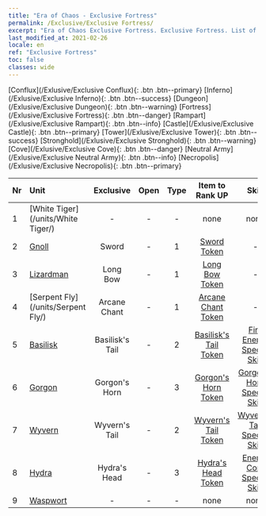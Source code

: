 ```yaml
---
title: "Era of Chaos - Exclusive Fortress"
permalink: /Exclusive/Exclusive Fortress/
excerpt: "Era of Chaos Exclusive Fortress. Exclusive Fortress. List of Exclusive Fortressin Era of Chaos"
last_modified_at: 2021-02-26
locale: en
ref: "Exclusive Fortress"
toc: false
classes: wide
---
```

 [Conflux](/Exlusive/Exclusive Conflux){: .btn .btn--primary} [Inferno](/Exlusive/Exclusive Inferno){: .btn .btn--success} [Dungeon](/Exlusive/Exclusive Dungeon){: .btn .btn--warning} [Fortress](/Exlusive/Exclusive Fortress){: .btn .btn--danger} [Rampart](/Exlusive/Exclusive Rampart){: .btn .btn--info} [Castle](/Exlusive/Exclusive Castle){: .btn .btn--primary} [Tower](/Exlusive/Exclusive Tower){: .btn .btn--success} [Stronghold](/Exlusive/Exclusive Stronghold){: .btn .btn--warning} [Cove](/Exlusive/Exclusive Cove){: .btn .btn--danger} [Neutral Army](/Exlusive/Exclusive Neutral Army){: .btn .btn--info} [Necropolis](/Exlusive/Exclusive Necropolis){: .btn .btn--primary} 

  | Nr |         Unit        |   Exclusive   | Open  |    Type   |  Item to Rank UP      |  Skin   |
  |:---|:--------------------|:-------------:|:-----:|:---------:|:---------------------:|:-------:|
  | 1 | [White Tiger](/units/White Tiger/) | - | - | - | none | none |
  | 2 | [Gnoll](/units/Gnoll/) | Sword | - | 1 | [Sword Token](/Items/con_163/) | - |
  | 3 | [Lizardman](/units/Lizardman/) | Long Bow | - | 1 | [Long Bow Token](/Items/con_134/) | - |
  | 4 | [Serpent Fly](/units/Serpent Fly/) | Arcane Chant | - | 1 | [Arcane Chant Token](/Items/con_122/) | - |
  | 5 | [Basilisk](/units/Basilisk/) | Basilisk's Tail | - | 2 | [Basilisk's Tail Token](/Items/con_869/) | [Fire Energy Special Skin](/Items/con_1047/) |
  | 6 | [Gorgon](/units/Gorgon/) | Gorgon's Horn | - | 3 | [Gorgon's Horn Token](/Items/con_1209/) | [Gorgon's Horn Special Skin](/Items/con_16/) |
  | 7 | [Wyvern](/units/Wyvern/) | Wyvern's Tail | - | 2 | [Wyvern's Tail Token](/Items/con_1299/) | [Wyvern's Tail Special Skin](/Items/con_1070/) |
  | 8 | [Hydra](/units/Hydra/) | Hydra's Head | - | 3 | [Hydra's Head Token](/Items/con_176/) | [Energy Core Special Skin](/Items/con_769/) |
  | 9 | [Waspwort](/units/Waspwort/) | - | - | - | none | none |
